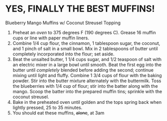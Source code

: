 # **YES, FINALLY THE BEST MUFFINS!**
Blueberry Mango Muffins w/ Coconut Streusel Topping

1. Preheat an *oven* to 375 degrees F (190 degrees C). Grease 16 muffin cups or line with paper muffin liners.
2. Combine 1/4 cup flour, the cinnamon, 1 tablespoon sugar, the coconut, and 1 pinch of salt in a small bowl. Mix in 2 tablespoons of butter until completely incorporated into the flour; set aside.
3. Beat the unsalted butter, 1 1/4 cups sugar, and 1/2 teaspoon of salt with an electric mixer in a large bowl until smooth. Beat the first egg into the butter until *completely* blended before adding the second; continue mixing until light and fluffy. Combine 1 3/4 cups of flour with the baking powder. Stir into the butter mixture alternately with the buttermilk. Toss the blueberries with 1/4 cup of flour; stir into the batter along with the mango. Scoop the batter into the prepared muffin tins; sprinkle with the coconut streusel.
4. Bake in the preheated oven until golden and the tops spring back when lightly pressed, 25 to 35 minutes.
5. You should eat these muffins, ~~alone~~, at 3am
